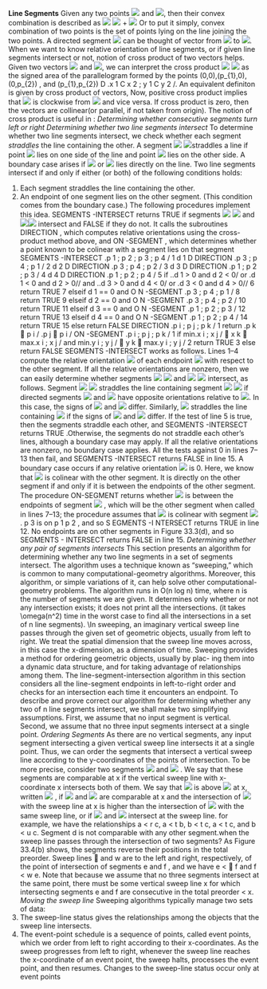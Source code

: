  **Line Segments**
 Given any two points <img src="https://render.githubusercontent.com/render/math?math=p_{1}"> and <img src="https://render.githubusercontent.com/render/math?math=p_{2}">, then their convex combination is described as <img src="https://render.githubusercontent.com/render/math?math=\alpha"> <img src="https://render.githubusercontent.com/render/math?math=p_{1}"> + <img src="https://render.githubusercontent.com/render/math?math=(1 - \alpha)p_{2}">
 Or to put it simply, convex combination of two points is the set of points lying on the line joining the two points. A directed segment <img src="https://render.githubusercontent.com/render/math?math=\vec{p_{1}p_{2}}"> can be thought of vector from <img src="https://render.githubusercontent.com/render/math?math=p_{1}"> to <img src="https://render.githubusercontent.com/render/math?math=p_{2}">. When we want to know relative orientation of line segments, or if given line segments intersect or not, notion of cross product of two vectors helps. 
 Given two vectors <img src="https://render.githubusercontent.com/render/math?math=p_{1}"> and <img src="https://render.githubusercontent.com/render/math?math=p_{2}">, we can interpret the cross product  <img src="https://render.githubusercontent.com/render/math?math=p_{1}">  <img src="https://render.githubusercontent.com/render/math?math=p_{2}"> as the signed area of the parallelogram formed by the points (0,0),(p_{1},0), (0,p_{2}) , and (p_{1},p_{2}) D .x 1 C x 2 ; y 1 C y 2 /. An equivalent definiton is given by cross product of vectors,
Now, positive cross product implies that  <img src="https://render.githubusercontent.com/render/math?math=p_{1}"> is clockwise from  <img src="https://render.githubusercontent.com/render/math?math=p_{2}"> and vice versa. If cross product is zero, then the vectors are collinear(or parallel, if not taken from origin). The notion of cross product is useful in :
 *Determining whether consecutive segments turn left or right*
 *Determining whether two line segments intersect*
 To determine whether two line segments intersect, we check whether each segment *straddles* the line containing the other. A segment <img src="https://render.githubusercontent.com/render/math?math=p_{1}"> <img src="https://render.githubusercontent.com/render/math?math=p_{2}">straddles a line if point <img src="https://render.githubusercontent.com/render/math?math=p_{1}"> lies on one side of the line and point <img src="https://render.githubusercontent.com/render/math?math=p_{2}"> lies on the other side. A boundary case arises if <img src="https://render.githubusercontent.com/render/math?math=p_{1}"> or <img src="https://render.githubusercontent.com/render/math?math=p_{2}"> lies directly on the line. Two line segments intersect if and only if either (or both) of the following conditions holds:
 1. Each segment straddles the line containing the other.
 2. An endpoint of one segment lies on the other segment. (This condition comes from the boundary case.)
The following procedures implement this idea. SEGMENTS -INTERSECT returns TRUE if segments <img src="https://render.githubusercontent.com/render/math?math=p_{1}"> <img src="https://render.githubusercontent.com/render/math?math=p_{2}"> and <img src="https://render.githubusercontent.com/render/math?math=p_{3}"><img src="https://render.githubusercontent.com/render/math?math=p_{4}"> intersect and FALSE if they do not. It calls the subroutines DIRECTION , which computes relative orientations using the cross- product method above, and ON -SEGMENT , which determines whether a point
known to be colinear with a segment lies on that segment
SEGMENTS -INTERSECT .p 1 ; p 2 ; p 3 ; p 4 /
1 d 1 D DIRECTION .p 3 ; p 4 ; p 1 /
2 d 2 D DIRECTION .p 3 ; p 4 ; p 2 /
3 d 3 D DIRECTION .p 1 ; p 2 ; p 3 /
4 d 4 D DIRECTION .p 1 ; p 2 ; p 4 /
5 if ..d 1 > 0 and d 2 < 0/ or .d 1 < 0 and d 2 > 0// and
..d 3 > 0 and d 4 < 0/ or .d 3 < 0 and d 4 > 0//
6
return TRUE
7 elseif d 1 == 0 and O N -SEGMENT .p 3 ; p 4 ; p 1 /
8
return TRUE
9 elseif d 2 == 0 and O N -SEGMENT .p 3 ; p 4 ; p 2 /
10
return TRUE
11 elseif d 3 == 0 and O N -SEGMENT .p 1 ; p 2 ; p 3 /
12
return TRUE
13 elseif d 4 == 0 and O N -SEGMENT .p 1 ; p 2 ; p 4 /
14
return TRUE
15 else return FALSE
DIRECTION .p i ; p j ; p k /
1 return .p k  p i / .p j  p i /
ON -SEGMENT .p i ; p j ; p k /
1 if min.x i ; x j /  x k  max.x i ; x j / and min.y i ; y j /  y k  max.y i ; y j /
2
return TRUE
3 else return FALSE
SEGMENTS -INTERSECT works as follows. Lines 1–4 compute the relative orientation <img src="https://render.githubusercontent.com/render/math?math=d_{i}"> of each endpoint <img src="https://render.githubusercontent.com/render/math?math=p_{i}"> with respect to the other segment. If all the relative orientations are nonzero, then we can easily determine whether segments <img src="https://render.githubusercontent.com/render/math?math=p_{1}"> <img src="https://render.githubusercontent.com/render/math?math=p_{2}"> and <img src="https://render.githubusercontent.com/render/math?math=p_{3}"> <img src="https://render.githubusercontent.com/render/math?math=p_{4}"> intersect, as follows. Segment <img src="https://render.githubusercontent.com/render/math?math=p_{1}"> <img src="https://render.githubusercontent.com/render/math?math=p_{2}"> straddles the line containing segment <img src="https://render.githubusercontent.com/render/math?math=p_{3}"> <img src="https://render.githubusercontent.com/render/math?math=p_{4}"> if directed segments <img src="https://render.githubusercontent.com/render/math?math=p_{3}p_{1}"> and <img src="https://render.githubusercontent.com/render/math?math=p_{3}p_{2}"> have opposite orientations relative to <img src="https://render.githubusercontent.com/render/math?math=p_{3}p_{4}">. In this case, the signs of <img src="https://render.githubusercontent.com/render/math?math=d_{1}"> and <img src="https://render.githubusercontent.com/render/math?math=d_{2}"> differ. Similarly, <img src="https://render.githubusercontent.com/render/math?math=p_{3}p_{4}"> straddles the line containing <img src="https://render.githubusercontent.com/render/math?math=p_{1}p_{2}"> if the signs of <img src="https://render.githubusercontent.com/render/math?math=d_{3}"> and <img src="https://render.githubusercontent.com/render/math?math=d_{4}"> differ. If the test of line 5 is true, then the segments straddle each other, and SEGMENTS -INTERSECT returns TRUE .Otherwise, the segments do not straddle each other’s lines, although a boundary case may apply. If all the relative orientations are nonzero, no boundary case applies. All the tests against 0 in lines 7–13 then fail, and SEGMENTS -INTERSECT returns FALSE in line 15. A boundary case occurs if any relative orientation <img src="https://render.githubusercontent.com/render/math?math=d_{k}"> is 0. Here, we know that <img src="https://render.githubusercontent.com/render/math?math=p_{k}"> is colinear with the other segment. It is directly on the other segment if and only if it is between the endpoints of the other segment. The procedure ON-SEGMENT returns whether <img src="https://render.githubusercontent.com/render/math?math=p_{k}"> is between the endpoints of segment <img src="https://render.githubusercontent.com/render/math?math=p_{i}p_{j}"> , which will be the other segment when called in lines 7–13; the procedure assumes that <img src="https://render.githubusercontent.com/render/math?math=p_{k}"> is colinear with segment <img src="https://render.githubusercontent.com/render/math?math=p_{i}p_{j}"> . p 3 is on p 1 p 2 , and so S EGMENTS -I NTERSECT returns TRUE in line 12. No endpoints are on other segments in Figure 33.3(d), and so SEGMENTS - INTERSECT returns FALSE in line 15.
*Determining whether any pair of segments intersects*
This section presents an algorithm for determining whether any two line segments in a set of segments intersect. The algorithm uses a technique known as “sweeping,” which is common to many computational-geometry algorithms. Moreover, this algorithm, or simple variations of it, can help solve other computational-geometry problems. The algorithm runs in O(n log n) time, where n is the number of segments we are given. It determines only whether or not any intersection exists; it does not print all the intersections. (it takes \omega(n^2) time in the worst case to find all the intersections in a set of n line segments).
\\In sweeping, an imaginary vertical sweep line passes through the given set of geometric objects, usually from left to right. We treat the spatial dimension that the sweep line moves across, in this case the x-dimension, as a dimension of time. Sweeping provides a method for ordering geometric objects, usually by plac- ing them into a dynamic data structure, and for taking advantage of relationships among them. The line-segment-intersection algorithm in this section considers all the line-segment endpoints in left-to-right order and checks for an intersection each time it encounters an endpoint. To describe and prove correct our algorithm for determining whether any two of n line segments intersect, we shall make two simplifying assumptions. First, we assume that no input segment is vertical. Second, we assume that no three input segments intersect at a single point.
*Ordering Segments*
As there are no vertical segments, any input segment intersecting a given vertical sweep line intersects it at a single point. Thus, we can order the segments that intersect a vertical sweep line according to the y-coordinates of the points of intersection.
To be more precise, consider two segments <img src="https://render.githubusercontent.com/render/math?math=s_{1}"> and <img src="https://render.githubusercontent.com/render/math?math=s_{2}"> . We say that these segments are comparable at x if the vertical sweep line with x-coordinate x intersects both of them. We say that <img src="https://render.githubusercontent.com/render/math?math=s_{1}"> is above <img src="https://render.githubusercontent.com/render/math?math=s_{2}"> at x, written <img src="https://render.githubusercontent.com/render/math?math=s_{1} <_{x} s_{2}"> , if <img src="https://render.githubusercontent.com/render/math?math=s_{1}"> and <img src="https://render.githubusercontent.com/render/math?math=s_{2}"> are comparable at x and the intersection of <img src="https://render.githubusercontent.com/render/math?math=s_{1}"> with the sweep line at x is higher than the intersection of <img src="https://render.githubusercontent.com/render/math?math=s_{2}"> with the same sweep line, or if <img src="https://render.githubusercontent.com/render/math?math=s_{1}"> and <img src="https://render.githubusercontent.com/render/math?math=s_{2}"> intersect at the sweep line. for example, we have the relationships a < r c, a < t b, b < t c, a < t c, and b < u c. Segment d is not comparable with any other segment.when the sweep line passes through the intersection of two segments? As Figure 33.4(b) shows, the segments reverse their positions in the total preorder. Sweep lines  and w are to the left and right, respectively, of the point of intersection of segments e and f , and we have e <  f and f < w e. Note
that because we assume that no three segments intersect at the same point, there must be some vertical sweep line x for which intersecting segments e and f are consecutive in the total preorder < x.
*Moving the sweep line*
Sweeping algorithms typically manage two sets of data:
1. The sweep-line status gives the relationships among the objects that the sweep line intersects.
2. The event-point schedule is a sequence of points, called event points, which we order from left to right according to their x-coordinates. As the sweep progresses from left to right, whenever the sweep line reaches the x-coordinate of an event point, the sweep halts, processes the event point, and then resumes. Changes to the sweep-line status occur only at event points

